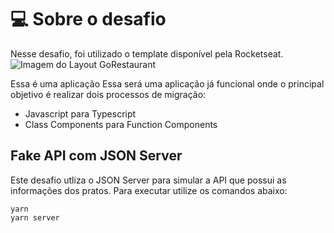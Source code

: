 # 💻 Sobre o desafio

Nesse desafio, foi utilizado o template disponível pela Rocketseat.
![Imagem do Layout GoRestaurant](https://user-images.githubusercontent.com/61559973/137566966-d22868f6-1666-44a0-a7e2-f13943ce611f.png)


Essa é uma aplicação Essa será uma aplicação já funcional onde o principal objetivo é realizar dois processos de migração: 
- Javascript para Typescript
- Class Components para Function Components


## Fake API com JSON Server
Este desafio utliza o JSON Server para simular a API que possui as informações dos pratos. Para executar utilize os comandos abaixo:

```
yarn
yarn server
```
